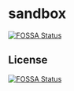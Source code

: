 # sandbox
[![FOSSA Status](https://app.fossa.com/api/projects/git%2Bgithub.com%2Ffossas%2Ffossabot-sandbox.svg?type=shield)](https://app.fossa.com/projects/git%2Bgithub.com%2Ffossas%2Ffossabot-sandbox?ref=badge_shield)



## License
[![FOSSA Status](https://app.fossa.com/api/projects/git%2Bgithub.com%2Ffossas%2Ffossabot-sandbox.svg?type=large)](https://app.fossa.com/projects/git%2Bgithub.com%2Ffossas%2Ffossabot-sandbox?ref=badge_large)
